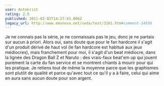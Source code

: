 ```yaml
---
user: Antekrist
rating: 2.5
published: 2011-02-02T14:27:43.000Z
legacy_url: http://www.emunova.net/veda/test/3161.htm#comment-14930
---
```

Je ne connais pas la série, je ne connaissais pas le jeu, donc je ne partais sur aucun à priori. Alors oui, sans doute que pour le fan hardcore il s'agit d'un produit dérivé de haut vol (le fan hardcore est habitué aux jeux médiocres), mais franchement pour moi, il s'agit d'un beat médiocre, dans la lignée des Dragon Ball Z et Naruto : des vrais-faux beat'em up qui jouent purement la carte du fan service et se montrent chiants à mourir pour qui les pratique.
Je retiens tout de même la moyenne parce que les graphismes sont plutôt de qualité et parce qu'avec tout ce qu'il y a à faire, celui qui aime en aura sans aucun doute pour son argent.